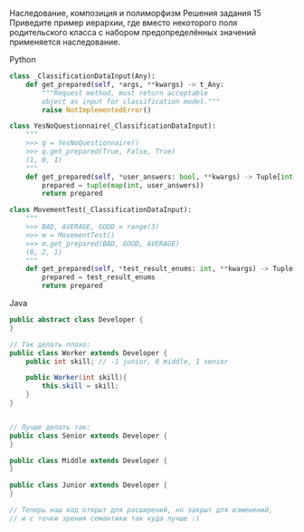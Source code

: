 Наследование, композиция и полиморфизм
Решения задания 15
Приведите пример иерархии, где вместо некоторого поля родительского класса с набором предопределённых значений применяется наследование.

Python
``` python
class _ClassificationDataInput(Any):
    def get_prepared(self, *args, **kwargs) -> t_Any:
        """Request method, must return acceptable
        object as input for classification model."""
        raise NotImplementedError()

class YesNoQuestionnaire(_ClassificationDataInput):
    """
    >>> q = YesNoQuestionnaire()
    >>> q.get_prepared(True, False, True)
    (1, 0, 1)
    """
    def get_prepared(self, *user_answers: bool, **kwargs) -> Tuple[int, ...]:
        prepared = tuple(map(int, user_answers))
        return prepared

class MovementTest(_ClassificationDataInput):
    """
    >>> BAD, AVERAGE, GOOD = range(3)
    >>> m = MovementTest()
    >>> m.get_prepared(BAD, GOOD, AVERAGE)
    (0, 2, 1)
    """
    def get_prepared(self, *test_result_enums: int, **kwargs) -> Tuple[int, ...]:
        prepared = test_result_enums
        return prepared
```
        
Java
``` java
public abstract class Developer {
}

// Так делать плохо:
public class Worker extends Developer {
    public int skill; // -1 junior, 0 middle, 1 senior

    public Worker(int skill){
        this.skill = skill;
    }
}


// Лучше делать так:
public class Senior extends Developer {
}

public class Middle extends Developer {
}

public class Junior extends Developer {
}

// Теперь наш код открыт для расширений, но закрыт для изменений, 
// и с точки зрения семантики так куда лучше :)
```
